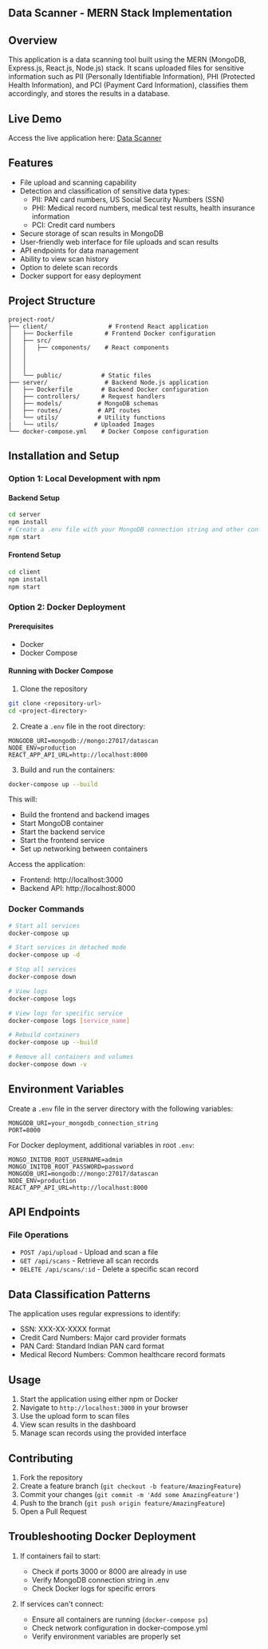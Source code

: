 ## Data Scanner - MERN Stack Implementation

## Overview
This application is a data scanning tool built using the MERN (MongoDB, Express.js, React.js, Node.js) stack. It scans uploaded files for sensitive information such as PII (Personally Identifiable Information), PHI (Protected Health Information), and PCI (Payment Card Information), classifies them accordingly, and stores the results in a database.

## Live Demo
Access the live application here: [Data Scanner](https://data-scanner.vercel.app/)

## Features
- File upload and scanning capability
- Detection and classification of sensitive data types:
  - PII: PAN card numbers, US Social Security Numbers (SSN)
  - PHI: Medical record numbers, medical test results, health insurance information
  - PCI: Credit card numbers
- Secure storage of scan results in MongoDB
- User-friendly web interface for file uploads and scan results
- API endpoints for data management
- Ability to view scan history
- Option to delete scan records
- Docker support for easy deployment

## Project Structure
```
project-root/
├── client/                 # Frontend React application
│   ├── Dockerfile         # Frontend Docker configuration
│   ├── src/
│   │   ├── components/    # React components
│   │   
│   │   
│   │   
│   └── public/           # Static files
├── server/                # Backend Node.js application
│   ├── Dockerfile        # Backend Docker configuration
│   ├── controllers/      # Request handlers
│   ├── models/          # MongoDB schemas
│   ├── routes/          # API routes
│   └── utils/           # Utility functions
|   └── utils/          # Uploaded Images
└── docker-compose.yml    # Docker Compose configuration
```

## Installation and Setup

### Option 1: Local Development with npm

#### Backend Setup
```bash
cd server
npm install
# Create a .env file with your MongoDB connection string and other configurations
npm start
```

#### Frontend Setup
```bash
cd client
npm install
npm start
```

### Option 2: Docker Deployment

#### Prerequisites
- Docker
- Docker Compose

#### Running with Docker Compose
1. Clone the repository
```bash
git clone <repository-url>
cd <project-directory>
```

2. Create a `.env` file in the root directory:
```
MONGODB_URI=mongodb://mongo:27017/datascan
NODE_ENV=production
REACT_APP_API_URL=http://localhost:8000
```

3. Build and run the containers:
```bash
docker-compose up --build
```

This will:
- Build the frontend and backend images
- Start MongoDB container
- Start the backend service
- Start the frontend service
- Set up networking between containers

Access the application:
- Frontend: http://localhost:3000
- Backend API: http://localhost:8000

### Docker Commands
```bash
# Start all services
docker-compose up

# Start services in detached mode
docker-compose up -d

# Stop all services
docker-compose down

# View logs
docker-compose logs

# View logs for specific service
docker-compose logs [service_name]

# Rebuild containers
docker-compose up --build

# Remove all containers and volumes
docker-compose down -v
```

## Environment Variables
Create a `.env` file in the server directory with the following variables:
```
MONGODB_URI=your_mongodb_connection_string
PORT=8000
```

For Docker deployment, additional variables in root `.env`:
```
MONGO_INITDB_ROOT_USERNAME=admin
MONGO_INITDB_ROOT_PASSWORD=password
MONGODB_URI=mongodb://mongo:27017/datascan
NODE_ENV=production
REACT_APP_API_URL=http://localhost:8000
```

## API Endpoints

### File Operations
- `POST /api/upload` - Upload and scan a file
- `GET /api/scans` - Retrieve all scan records
- `DELETE /api/scans/:id` - Delete a specific scan record


## Data Classification Patterns
The application uses regular expressions to identify:
- SSN: XXX-XX-XXXX format
- Credit Card Numbers: Major card provider formats
- PAN Card: Standard Indian PAN card format
- Medical Record Numbers: Common healthcare record formats


## Usage
1. Start the application using either npm or Docker
2. Navigate to `http://localhost:3000` in your browser
3. Use the upload form to scan files
4. View scan results in the dashboard
5. Manage scan records using the provided interface

## Contributing
1. Fork the repository
2. Create a feature branch (`git checkout -b feature/AmazingFeature`)
3. Commit your changes (`git commit -m 'Add some AmazingFeature'`)
4. Push to the branch (`git push origin feature/AmazingFeature`)
5. Open a Pull Request

## Troubleshooting Docker Deployment
1. If containers fail to start:
   - Check if ports 3000 or 8000 are already in use
   - Verify MongoDB connection string in .env
   - Check Docker logs for specific errors

2. If services can't connect:
   - Ensure all containers are running (`docker-compose ps`)
   - Check network configuration in docker-compose.yml
   - Verify environment variables are properly set


